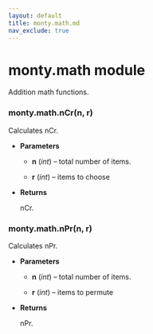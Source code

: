 ```yaml
---
layout: default
title: monty.math.md
nav_exclude: true
---
```


# monty.math module

Addition math functions.


### monty.math.nCr(n, r)
Calculates nCr.


* **Parameters**


    * **n** (*int*) – total number of items.


    * **r** (*int*) – items to choose



* **Returns**

    nCr.



### monty.math.nPr(n, r)
Calculates nPr.


* **Parameters**


    * **n** (*int*) – total number of items.


    * **r** (*int*) – items to permute



* **Returns**

    nPr.
